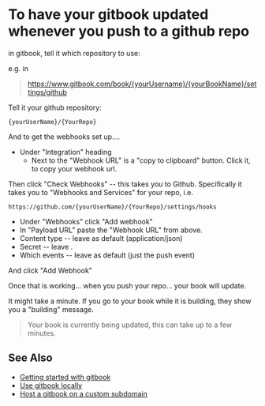 # To have your gitbook updated whenever you push to a github repo

in gitbook, tell it which repository to use:

e.g. in

> https://www.gitbook.com/book/{yourUsername}/{yourBookName}/settings/github


Tell it your github repository:

    {yourUserName}/{YourRepo}
    

And to get the webhooks set up....

 * Under "Integration" heading
    * Next to the "Webhook URL" is a "copy to clipboard" button. Click it, to copy your webhook url.
    

Then click "Check Webhooks" -- this takes you to Github. Specifically it takes you to "Webhooks and Services" for your repo, i.e.

    https://github.com/{yourUserName}/{YourRepo}/settings/hooks    


 * Under "Webhooks" click "Add webhook"
  * In "Payload URL" paste the "Webhook URL" from above.
  * Content type -- leave as default (application/json)
  * Secret -- leave .
  * Which events -- leave as default (just the push event)

And click "Add Webhook"

Once that is working... when you push your repo... your book will update. 

It might take a minute. If you go to your book while it is building, they show you a "building" message.

> Your book is currently being updated, this can take up to a few minutes.



## See Also

 * [Getting started with gitbook](getting_started_with_gitbook.md)
 * [Use gitbook locally](use_gitbook_locally.md)
 * [Host a gitbook on a custom subdomain](host_on_custom_subdomain.md)

